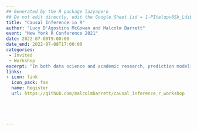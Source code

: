 ```yaml
---
## Generated by the R package lazyapero
## Do not edit directly, edit the Google Sheet [id = 1-PItelqpv0Sb_LdiEDqb8O3D_Roii5nVTL07IRVbRtA]
title: "Causal Inference in R"
author: "Lucy D'Agostino McGowan and Malcolm Barrett"
event: "New York R Conference 2021"
date: 2022-07-08T9:00:00
date_end: 2022-07-08T17:00:00
categories:
 - Invited
 - Workshop
excerpt: "In both data science and academic research, prediction modeling is often not enough; to answer many questions, we need to approach them causally. In this workshop, we’ll teach the essential elements of answering causal questions in R through causal diagrams, and causal modeling techniques such as propensity scores and inverse probability weighting. We’ll also show that by distinguishing predictive models from causal models, we can better take advantage of both tools. You’ll be able to use the tools you already know--the tidyverse, regression models, and more--to answer the questions that are important to your work."
links:
- icon: link
  icon_pack: fas
  name: Register
  url: https://github.com/malcolmbarrett/causal_inference_r_workshop





---
```

